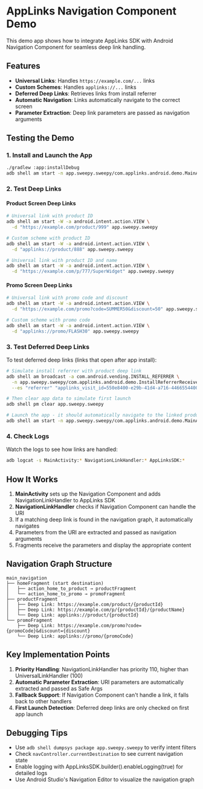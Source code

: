 # AppLinks Navigation Component Demo

This demo app shows how to integrate AppLinks SDK with Android Navigation Component for seamless deep link handling.

## Features

- **Universal Links**: Handles `https://example.com/...` links
- **Custom Schemes**: Handles `applinks://...` links
- **Deferred Deep Links**: Retrieves links from install referrer
- **Automatic Navigation**: Links automatically navigate to the correct screen
- **Parameter Extraction**: Deep link parameters are passed as navigation arguments

## Testing the Demo

### 1. Install and Launch the App

```bash
./gradlew :app:installDebug
adb shell am start -n app.sweepy.sweepy/com.applinks.android.demo.MainActivity
```

### 2. Test Deep Links

#### Product Screen Deep Links

```bash
# Universal link with product ID
adb shell am start -W -a android.intent.action.VIEW \
  -d "https://example.com/product/999" app.sweepy.sweepy

# Custom scheme with product ID
adb shell am start -W -a android.intent.action.VIEW \
  -d "applinks://product/888" app.sweepy.sweepy

# Universal link with product ID and name
adb shell am start -W -a android.intent.action.VIEW \
  -d "https://example.com/p/777/SuperWidget" app.sweepy.sweepy
```

#### Promo Screen Deep Links

```bash
# Universal link with promo code and discount
adb shell am start -W -a android.intent.action.VIEW \
  -d "https://example.com/promo?code=SUMMER50&discount=50" app.sweepy.sweepy

# Custom scheme with promo code
adb shell am start -W -a android.intent.action.VIEW \
  -d "applinks://promo/FLASH30" app.sweepy.sweepy
```

### 3. Test Deferred Deep Links

To test deferred deep links (links that open after app install):

```bash
# Simulate install referrer with product deep link
adb shell am broadcast -a com.android.vending.INSTALL_REFERRER \
  -n app.sweepy.sweepy/com.applinks.android.demo.InstallReferrerReceiver \
  --es "referrer" "applinks_visit_id=550e8400-e29b-41d4-a716-446655440000"

# Then clear app data to simulate first launch
adb shell pm clear app.sweepy.sweepy

# Launch the app - it should automatically navigate to the linked product
adb shell am start -n app.sweepy.sweepy/com.applinks.android.demo.MainActivity
```

### 4. Check Logs

Watch the logs to see how links are handled:

```bash
adb logcat -s MainActivity:* NavigationLinkHandler:* AppLinksSDK:*
```

## How It Works

1. **MainActivity** sets up the Navigation Component and adds NavigationLinkHandler to AppLinks SDK
2. **NavigationLinkHandler** checks if Navigation Component can handle the URI
3. If a matching deep link is found in the navigation graph, it automatically navigates
4. Parameters from the URI are extracted and passed as navigation arguments
5. Fragments receive the parameters and display the appropriate content

## Navigation Graph Structure

```
main_navigation
├── homeFragment (start destination)
│   ├── action_home_to_product → productFragment
│   └── action_home_to_promo → promoFragment
├── productFragment
│   ├── Deep Link: https://example.com/product/{productId}
│   ├── Deep Link: https://example.com/p/{productId}/{productName}
│   └── Deep Link: applinks://product/{productId}
└── promoFragment
    ├── Deep Link: https://example.com/promo?code={promoCode}&discount={discount}
    └── Deep Link: applinks://promo/{promoCode}
```

## Key Implementation Points

1. **Priority Handling**: NavigationLinkHandler has priority 110, higher than UniversalLinkHandler (100)
2. **Automatic Parameter Extraction**: URI parameters are automatically extracted and passed as Safe Args
3. **Fallback Support**: If Navigation Component can't handle a link, it falls back to other handlers
4. **First Launch Detection**: Deferred deep links are only checked on first app launch

## Debugging Tips

- Use `adb shell dumpsys package app.sweepy.sweepy` to verify intent filters
- Check `navController.currentDestination` to see current navigation state
- Enable logging with AppLinksSDK.builder().enableLogging(true) for detailed logs
- Use Android Studio's Navigation Editor to visualize the navigation graph